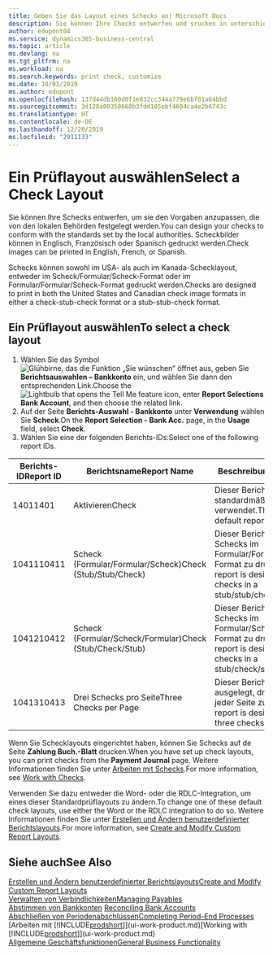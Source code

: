 ```yaml
---
title: Geben Sie das Layout eines Schecks an| Microsoft Docs
description: Sie können Ihre Checks entwerfen und srucken in unterschiedliche Formaten, um Standardwerten zu entsprechen.
author: edupont04
ms.service: dynamics365-business-central
ms.topic: article
ms.devlang: na
ms.tgt_pltfrm: na
ms.workload: na
ms.search.keywords: print check, customize
ms.date: 10/01/2019
ms.author: edupont
ms.openlocfilehash: 137d44db160d0f1e832cc344a779e6bf01a64bbd
ms.sourcegitcommit: 3d128a00358668b3fdd105ebf4604ca4e2b6743c
ms.translationtype: HT
ms.contentlocale: de-DE
ms.lasthandoff: 12/20/2019
ms.locfileid: "2911133"
---
```

# <a name="select-a-check-layout"></a><span data-ttu-id="76909-103">Ein Prüflayout auswählen</span><span class="sxs-lookup"><span data-stu-id="76909-103">Select a Check Layout</span></span>
<span data-ttu-id="76909-104">Sie können Ihre Schecks entwerfen, um sie den Vorgaben anzupassen, die von den lokalen Behörden festgelegt werden.</span><span class="sxs-lookup"><span data-stu-id="76909-104">You can design your checks to conform with the standards set by the local authorities.</span></span> <span data-ttu-id="76909-105">Scheckbilder können in Englisch, Französisch oder Spanisch gedruckt werden.</span><span class="sxs-lookup"><span data-stu-id="76909-105">Check images can be printed in English, French, or Spanish.</span></span>

<span data-ttu-id="76909-106">Schecks können sowohl im USA- als auch im Kanada-Schecklayout, entweder im Scheck/Formular/Scheck-Format oder im Formular/Formular/Scheck-Format gedruckt werden.</span><span class="sxs-lookup"><span data-stu-id="76909-106">Checks are designed to print in both the United States and Canadian check image formats in either a check-stub-check format or a stub-stub-check format.</span></span>

## <a name="to-select-a-check-layout"></a><span data-ttu-id="76909-107">Ein Prüflayout auswählen</span><span class="sxs-lookup"><span data-stu-id="76909-107">To select a check layout</span></span>
1. <span data-ttu-id="76909-108">Wählen Sie das Symbol ![Glühbirne, das die Funktion „Sie wünschen“ öffnet](media/ui-search/search_small.png "Was möchten Sie tun?") aus, geben Sie **Berichtsauswahlen – Bankkonto** ein, und wählen Sie dann den entsprechenden Link.</span><span class="sxs-lookup"><span data-stu-id="76909-108">Choose the ![Lightbulb that opens the Tell Me feature](media/ui-search/search_small.png "Tell me what you want to do") icon, enter **Report Selections Bank Account**, and then choose the related link.</span></span>
2. <span data-ttu-id="76909-109">Auf der Seite **Berichts-Auswahl - Bankkonto** unter **Verwendung** wählen Sie **Scheck**.</span><span class="sxs-lookup"><span data-stu-id="76909-109">On the **Report Selection - Bank Acc.** page, in the **Usage** field, select **Check**.</span></span>
3. <span data-ttu-id="76909-110">Wählen Sie eine der folgenden Berichts-IDs:</span><span class="sxs-lookup"><span data-stu-id="76909-110">Select one of the following report IDs.</span></span>

| <span data-ttu-id="76909-111">Berichts-ID</span><span class="sxs-lookup"><span data-stu-id="76909-111">Report ID</span></span> | <span data-ttu-id="76909-112">Berichtsname</span><span class="sxs-lookup"><span data-stu-id="76909-112">Report Name</span></span> | <span data-ttu-id="76909-113">Beschreibung</span><span class="sxs-lookup"><span data-stu-id="76909-113">Description</span></span> |
| --- | --- | --- |
| <span data-ttu-id="76909-114">1401</span><span class="sxs-lookup"><span data-stu-id="76909-114">1401</span></span> |<span data-ttu-id="76909-115">Aktivieren</span><span class="sxs-lookup"><span data-stu-id="76909-115">Check</span></span> |<span data-ttu-id="76909-116">Dieser Bericht wird standardmäßig verwendet.</span><span class="sxs-lookup"><span data-stu-id="76909-116">This is the default report.</span></span> |
| <span data-ttu-id="76909-117">10411</span><span class="sxs-lookup"><span data-stu-id="76909-117">10411</span></span> |<span data-ttu-id="76909-118">Scheck (Formular/Formular/Scheck)</span><span class="sxs-lookup"><span data-stu-id="76909-118">Check (Stub/Stub/Check)</span></span> |<span data-ttu-id="76909-119">Dieser Bericht dient dazu, Schecks im Formular/Formular/Scheck-Format zu drucken.</span><span class="sxs-lookup"><span data-stu-id="76909-119">This report is designed to print checks in a stub/stub/check format.</span></span> |
| <span data-ttu-id="76909-120">10412</span><span class="sxs-lookup"><span data-stu-id="76909-120">10412</span></span> |<span data-ttu-id="76909-121">Scheck (Formular/Scheck/Formular)</span><span class="sxs-lookup"><span data-stu-id="76909-121">Check (Stub/Check/Stub)</span></span> |<span data-ttu-id="76909-122">Dieser Bericht dient dazu, Schecks im Formular/Scheck/Formular-Format zu drucken.</span><span class="sxs-lookup"><span data-stu-id="76909-122">This report is designed to print checks in a stub/check/stub format.</span></span> |
| <span data-ttu-id="76909-123">10413</span><span class="sxs-lookup"><span data-stu-id="76909-123">10413</span></span> |<span data-ttu-id="76909-124">Drei Schecks pro Seite</span><span class="sxs-lookup"><span data-stu-id="76909-124">Three Checks per Page</span></span> |<span data-ttu-id="76909-125">Dieser Bericht ist dafür ausgelegt, drei Schecks auf jeder Seite zu drucken.</span><span class="sxs-lookup"><span data-stu-id="76909-125">This report is designed to print three checks on each page.</span></span> |

<span data-ttu-id="76909-126">Wenn Sie Schecklayouts eingerichtet haben, können Sie Schecks auf de Seite **Zahlung Buch.-Blatt** drucken.</span><span class="sxs-lookup"><span data-stu-id="76909-126">When you have set up check layouts, you can print checks from the **Payment Journal** page.</span></span> <span data-ttu-id="76909-127">Weitere Informationen finden Sie unter [Arbeiten mit Schecks](payables-how-work-checks.md).</span><span class="sxs-lookup"><span data-stu-id="76909-127">For more information, see [Work with Checks](payables-how-work-checks.md).</span></span>

<span data-ttu-id="76909-128">Verwenden Sie dazu entweder die Word- oder die RDLC-Integration, um eines dieser Standardprüflayouts zu ändern.</span><span class="sxs-lookup"><span data-stu-id="76909-128">To change one of these default check layouts, use either the Word or the RDLC integration to do so.</span></span> <span data-ttu-id="76909-129">Weitere Informationen finden Sie unter [Erstellen und Ändern benutzerdefinierter Berichtslayouts](ui-how-create-custom-report-layout.md).</span><span class="sxs-lookup"><span data-stu-id="76909-129">For more information, see [Create and Modify Custom Report Layouts](ui-how-create-custom-report-layout.md).</span></span>

## <a name="see-also"></a><span data-ttu-id="76909-130">Siehe auch</span><span class="sxs-lookup"><span data-stu-id="76909-130">See Also</span></span>
[<span data-ttu-id="76909-131">Erstellen und Ändern benutzerdefinierter Berichtslayouts</span><span class="sxs-lookup"><span data-stu-id="76909-131">Create and Modify Custom Report Layouts</span></span>](ui-how-create-custom-report-layout.md)  
[<span data-ttu-id="76909-132">Verwalten von Verbindlichkeiten</span><span class="sxs-lookup"><span data-stu-id="76909-132">Managing Payables</span></span>](payables-manage-payables.md)  
<span data-ttu-id="76909-133">[Abstimmen von Bankkonten](bank-manage-bank-accounts.md) </span><span class="sxs-lookup"><span data-stu-id="76909-133">[Reconciling Bank Accounts](bank-manage-bank-accounts.md) </span></span>  
[<span data-ttu-id="76909-134">Abschließen von Periodenabschlüssen</span><span class="sxs-lookup"><span data-stu-id="76909-134">Completing Period-End Processes</span></span>](year-how-complete-period-end-processes.md)  
<span data-ttu-id="76909-135">[Arbeiten mit [!INCLUDE[prodshort](includes/prodshort.md)]](ui-work-product.md)</span><span class="sxs-lookup"><span data-stu-id="76909-135">[Working with [!INCLUDE[prodshort](includes/prodshort.md)]](ui-work-product.md)</span></span>  
[<span data-ttu-id="76909-136">Allgemeine Geschäftsfunktionen</span><span class="sxs-lookup"><span data-stu-id="76909-136">General Business Functionality</span></span>](ui-across-business-areas.md)
